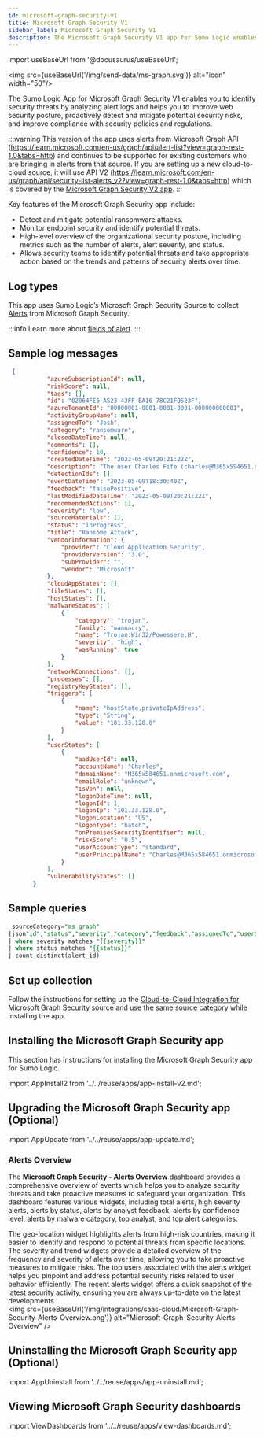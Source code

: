 ```yaml
---
id: microsoft-graph-security-v1
title: Microsoft Graph Security V1
sidebar_label: Microsoft Graph Security V1
description: The Microsoft Graph Security V1 app for Sumo Logic enables you to identify security threats by analyzing alert logs.
---
```


import useBaseUrl from '@docusaurus/useBaseUrl';

<img src={useBaseUrl('/img/send-data/ms-graph.svg')} alt="icon" width="50"/>

The Sumo Logic App for Microsoft Graph Security V1 enables you to identify security threats by analyzing alert logs and helps you to improve web security posture, proactively detect and mitigate potential security risks, and improve compliance with security policies and regulations.

:::warning
This version of the app uses alerts from Microsoft Graph API (https://learn.microsoft.com/en-us/graph/api/alert-list?view=graph-rest-1.0&tabs=http) and continues to be supported for existing customers who are bringing in alerts from that source. If you are setting up a new cloud-to-cloud source, it will use API V2 (https://learn.microsoft.com/en-us/graph/api/security-list-alerts_v2?view=graph-rest-1.0&tabs=http) which is covered by the [Microsoft Graph Security V2 app](/docs/integrations/saas-cloud/microsoft-graph-security-v2).
:::

Key features of the Microsoft Graph Security app include:
- Detect and mitigate potential ransomware attacks.
- Monitor endpoint security and identify potential threats.
- High-level overview of the organizational security posture, including metrics such as the number of alerts, alert severity, and status.
- Allows security teams to identify potential threats and take appropriate action based on the trends and patterns of security alerts over time.

## Log types

This app uses Sumo Logic’s Microsoft Graph Security Source to collect [Alerts](https://learn.microsoft.com/en-us/graph/api/alert-list?view=graph-rest-1.0&tabs=http) from Microsoft Graph Security.

:::info
Learn more about [fields of alert](https://learn.microsoft.com/en-us/graph/api/resources/alert?view=graph-rest-1.0).
:::

## Sample log messages

```json title="Sample Alert Log"
 {
           "azureSubscriptionId": null,
           "riskScore": null,
           "tags": [],
           "id": "02064FE6-AS23-43FF-BA16-78C21FQS23F",
           "azureTenantId": "00000001-0001-0001-0001-000000000001",
           "activityGroupName": null,
           "assignedTo": "Josh",
           "category": "ransomware",
           "closedDateTime": null,
           "comments": [],
           "confidence": 10,
           "createdDateTime": "2023-05-09T20:21:22Z",
           "description": "The user Charles Fife (charles@M365x594651.onmicrosoft.com)\" performed an impossible travel activity. The user was active from 131.107.159.34 in Washington, US and 31.154.212.66 in Rosh Haayin, Hamerkaz, IL within 55 minutes. Additional risks in this user session: 131.107.159.34 was used for the first time in 268 days by this user. 191d5be7-f855-4d22-b8d0-bdb8ba7ccd7a was accessed for the first time in 268 days by this user.",
           "detectionIds": [],
           "eventDateTime": "2023-05-09T18:30:40Z",
           "feedback": "falsePositive",
           "lastModifiedDateTime": "2023-05-09T20:21:22Z",
           "recommendedActions": [],
           "severity": "low",
           "sourceMaterials": [],
           "status": "inProgress",
           "title": "Ransome Attack",
           "vendorInformation": {
               "provider": "Cloud Application Security",
               "providerVersion": "3.0",
               "subProvider": "",
               "vendor": "Microsoft"
           },
           "cloudAppStates": [],
           "fileStates": [],
           "hostStates": [],
           "malwareStates": [
               {
                   "category": "trojan",
                   "family": "wannacry",
                   "name": "Trojan:Win32/Powessere.H",
                   "severity": "high",
                   "wasRunning": true
               }
           ],
           "networkConnections": [],
           "processes": [],
           "registryKeyStates": [],
           "triggers": [
               {
                   "name": "hostState.privateIpAddress",
                   "type": "String",
                   "value": "101.33.128.0"
               }
           ],
           "userStates": [
               {
                   "aadUserId": null,
                   "accountName": "Charles",
                   "domainName": "M365x584651.onmicrosoft.com",
                   "emailRole": "unknown",
                   "isVpn": null,
                   "logonDateTime": null,
                   "logonId": 1,
                   "logonIp": "101.33.128.0",
                   "logonLocation": "US",
                   "logonType": "batch",
                   "onPremisesSecurityIdentifier": null,
                   "riskScore": "0.5",
                   "userAccountType": "standard",
                   "userPrincipalName": "Charles@M365x584651.onmicrosoft.com"
               }
           ],
           "vulnerabilityStates": []
       }
```

## Sample queries

```sql title="Alerts Count"
_sourceCategory="ms_graph"
|json"id","status","severity","category","feedback","assignedTo","userStates[*]",,"title","description","confidence","malwareStates[*].category" as  alert_id,status,severity,category,feedback,analyst,user_info,title,description,confidence,malware_category nodrop
| where severity matches "{{severity}}"
| where status matches "{{status}}"
| count_distinct(alert_id)
```

## Set up collection

Follow the instructions for setting up the [Cloud-to-Cloud Integration for Microsoft Graph Security](/docs/send-data/hosted-collectors/cloud-to-cloud-integration-framework/microsoft-graph-security-api-source/) source and use the same source category while installing the app.

## Installing the Microsoft Graph Security app​

This section has instructions for installing the Microsoft Graph Security app for Sumo Logic.

import AppInstall2 from '../../reuse/apps/app-install-v2.md';

<AppInstall2/>

## Upgrading the Microsoft Graph Security app (Optional)

import AppUpdate from '../../reuse/apps/app-update.md';

<AppUpdate/>

### Alerts Overview

The **Microsoft Graph Security - Alerts Overview** dashboard provides a comprehensive overview of events which helps you to analyze security threats and take proactive measures to safeguard your organization. This dashboard features various widgets, including total alerts, high severity alerts, alerts by status, alerts by analyst feedback, alerts by confidence level, alerts by malware category, top analyst, and top alert categories.

The geo-location widget highlights alerts from high-risk countries, making it easier to identify and respond to potential threats from specific locations. The severity and trend widgets provide a detailed overview of the frequency and severity of alerts over time, allowing you to take proactive measures to mitigate risks. The top users associated with the alerts widget helps you pinpoint and address potential security risks related to user behavior efficiently. The recent alerts widget offers a quick snapshot of the latest security activity, ensuring you are always up-to-date on the latest developments.<br/><img src={useBaseUrl('/img/integrations/saas-cloud/Microsoft-Graph-Security-Alerts-Overview.png')} alt="Microsoft-Graph-Security-Alerts-Overview" />

## Uninstalling the Microsoft Graph Security app (Optional)

import AppUninstall from '../../reuse/apps/app-uninstall.md';

<AppUninstall/>

## Viewing Microsoft Graph Security dashboards

import ViewDashboards from '../../reuse/apps/view-dashboards.md';

<ViewDashboards/>